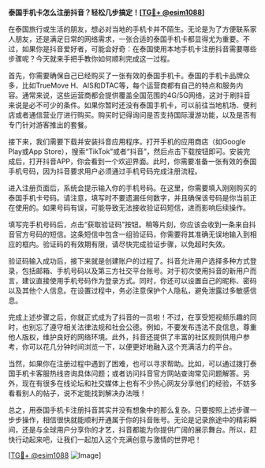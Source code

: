 **泰国手机卡怎么注册抖音？轻松几步搞定！[[TG💪+ @esim1088](https://t.me/s/esim1088)]**

在泰国旅行或生活的朋友，想必对当地的手机卡并不陌生。无论是为了方便联系家人朋友，还是满足日常的网络需求，一张合适的泰国手机卡都显得尤为重要。不过，如果你是抖音爱好者，可能会好奇：在泰国使用本地手机卡注册抖音需要哪些步骤呢？今天就来手把手教你如何顺利完成这一过程。

首先，你需要确保自己已经购买了一张有效的泰国手机卡。泰国的手机卡品牌众多，比如TrueMove H、AIS和DTAC等，每个运营商都有自己的特点和服务内容。通常来说，这些运营商都会提供覆盖全国范围的4G/5G网络，这对于刷抖音来说是必不可少的条件。如果你暂时还没有泰国手机卡，可以前往当地机场、便利店或者通信营业厅进行购买。购买时记得询问是否支持国际漫游功能，以及是否有专门针对游客推出的套餐。

接下来，我们需要下载并安装抖音应用程序。打开手机的应用商店（如Google Play或App Store），搜索“TikTok”或者“抖音”，然后点击下载按钮即可。安装完成后，打开抖音APP，你会看到一个欢迎界面。此时，你需要准备一张有效的泰国手机号码，因为抖音要求用户必须通过手机号码完成注册流程。

进入注册页面后，系统会提示输入你的手机号码。在这里，你需要填入刚刚购买的泰国手机卡号码。请注意，填写时不要遗漏任何数字，并且确保该号码是你当前正在使用的。如果号码有误，可能导致无法接收验证码短信，进而影响后续操作。

填写完手机号码后，点击“获取验证码”按钮。稍等片刻，你应该会收到一条来自抖音官方号码的短信。这条短信中包含一组验证码，你需要将其准确无误地输入到相应的框内。验证码的有效期有限，请尽快完成验证步骤，以免超时失效。

验证码输入成功后，接下来就是创建账户的过程了。抖音允许用户选择多种方式登录，包括邮箱、手机号码以及第三方社交平台账号。对于初次使用抖音的新用户而言，建议直接使用手机号码作为登录方式。同时，你还可以设置自己的昵称、密码以及其他个人信息。在设置过程中，务必注意保护个人隐私，避免泄露过多敏感信息。

完成上述步骤之后，你就正式成为了抖音的一员啦！不过，在享受短视频乐趣的同时，也别忘了遵守相关法律法规和社会公德。例如，不要发布违法不良信息，尊重他人版权，维护良好的网络环境。此外，抖音还提供了丰富的社区规则供用户参考，你可以花几分钟时间浏览一下，以便更好地融入这个充满活力的平台。

当然，如果你在注册过程中遇到了困难，也可以寻求帮助。比如，可以通过拨打泰国手机卡客服热线咨询具体问题；或者访问抖音官方网站查询常见问题解答。另外，现在有很多在线论坛和社交媒体上也有不少热心网友分享他们的经验，不妨多看看别人的帖子，说不定能找到解决办法哦！

总之，用泰国手机卡注册抖音其实并没有想象中的那么复杂。只要按照上述步骤一步步操作，相信很快就能顺利开通属于你的抖音账号。无论是记录旅途中的精彩瞬间，还是与全球用户分享你的才艺，抖音都能为你提供广阔的展示舞台。所以，赶快行动起来吧，让我们一起加入这个充满创意与激情的世界吧！

[[TG💪+ @esim1088](https://t.me/s/esim1088) ![Image](https://i.postimg.cc/4NQfJmqS/Snipaste-2025-05-13-00-14-12.png)]
